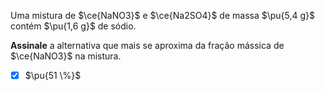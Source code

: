 Uma mistura de $\ce{NaNO3}$ e $\ce{Na2SO4}$ de massa $\pu{5,4 g}$ contém $\pu{1,6 g}$ de sódio.

**Assinale** a alternativa que mais se aproxima da fração mássica de $\ce{NaNO3}$ na mistura.

- [x] $\pu{51 \%}$
